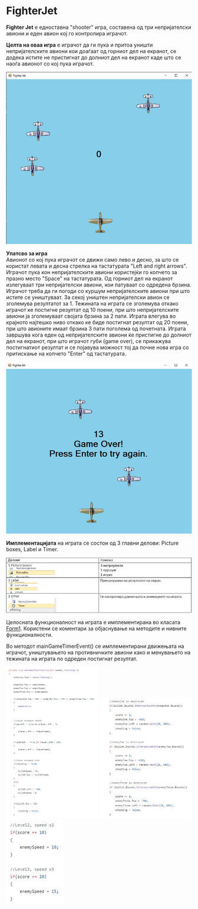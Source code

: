 # FighterJet

**Fighter Jet** е едноставна "shooter" игра, составена од три непријателски авиони и еден авион кој го контролира играчот. 

**Целта на оваа игра** е играчот да ги пука и притоа уништи непријателските авиони кои доаѓаат од горниот дел на екранот, се додека истите не пристигнат до долниот дел на екранот каде што се наоѓа авионот со кој пука играчот.

<img src="images/game.jpg">

**Упатсво за игра**
<br />
Авионот со кој пука играчот се движи само лево и десно, за што се користат левата и десна стрелка на тастатурата "Left and right arrows". Играчот пука кон непријателските авиони користејќи го копчето за празно место "Space" на тастатурата. Од горниот дел на екранот излегуваат три непријателски авиони, кои патуваат со одредена брзина. Играчот треба да ги погоди со куршум непријателските авиони при што истите се уништуваат. За секој уништен непријателски авион се зголемува резултатот за 1. 
Тежината на играта се зголемува откако играчот ке постигне резултат од 10 поени, при што непријателските авиони ја зголемуваат својата брзина за 2 пати. Играта влегува во крајното најтешко ниво откако ке биде постигнат резултат од 20 поени, при што авионите имаат брзина 3 пати поголема од почетната.
Играта завршува кога еден од непријателските авиони ќе пристигне до долниот дел на екранот, при што играчот губи (game over), се прикажува постигнатиот резултат и се појавува можност тој да почне нова игра со притискање на копчето "Enter" од тастатурата. 

<img src="images/gameover.jpg">

**Имплементацијата** на играта се состои од 3 главни делови: Picture boxes, Label и Timer.

<img src="images/components.jpg">

Целосната функционалност на играта е имплементирана во класата [Form1](https://github.com/bjanevski/FighterJet/blob/master/Fighter%20Jet/Form1.cs). Користени се коментари за објаснување на методите и нивните функционалности.

Во методот mainGameTimerEvent() се имплементирани движењата на играчот, уништувањето на противничките авиони како и менувањето на тежината на играта по одреден постигнат резултат.

<img src="images/movement.jpg" width="250">
<img src="images/destroying_enemies.jpg" width="250">
<img src="images/levels.jpg">


